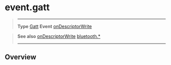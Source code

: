 # event.gatt

> --------------------- ------------------------------------------------------------------------------------------
> __Type__              [Gatt](/plugin/bluetooth/type/Gatt/index.md)
> __Event__             [onDescriptorWrite](/plugin/bluetooth/type/Gatt/event/onDescriptorWrite/index.md)


> __See also__          [onDescriptorWrite](/plugin/bluetooth/type/Gatt/event/onDescriptorWrite/index.md)
>						[bluetooth.*](/plugin/bluetooth/index.md)
> --------------------- ------------------------------------------------------------------------------------------

## Overview